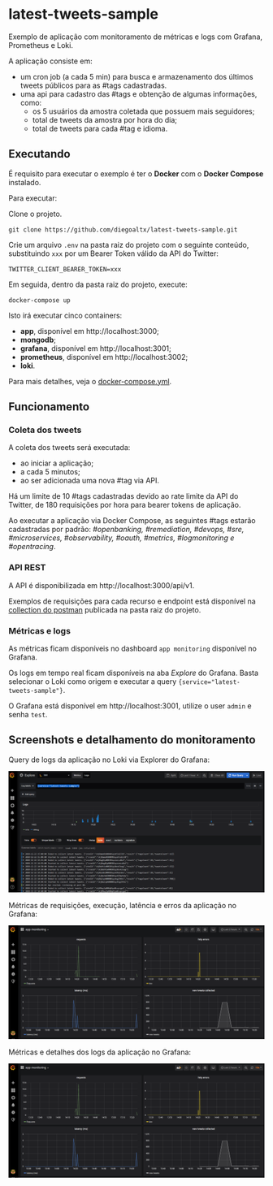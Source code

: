 # latest-tweets-sample

Exemplo de aplicação com monitoramento de métricas e logs com Grafana, Prometheus e Loki.

A aplicação consiste em:
- um cron job (a cada 5 min) para busca e armazenamento dos últimos tweets públicos para as #tags cadastradas.
- uma api para cadastro das #tags e obtenção de algumas informações, como:
  - os 5 usuários da amostra coletada que possuem mais seguidores;
  - total de tweets da amostra por hora do dia;
  - total de tweets para cada #tag e idioma.

## Executando

É requisito para executar o exemplo é ter o **Docker** com o **Docker Compose** instalado.

Para executar:

Clone o projeto.

```
git clone https://github.com/diegoaltx/latest-tweets-sample.git
```

Crie um arquivo `.env` na pasta raiz do projeto com o seguinte conteúdo, substituindo `xxx` por um Bearer Token válido da API do Twitter:

```
TWITTER_CLIENT_BEARER_TOKEN=xxx
```
 
Em seguida, dentro da pasta raiz do projeto, execute:

```
docker-compose up
```

Isto irá executar cinco containers:

- **app**, disponível em http://localhost:3000;
- **mongodb**;
- **grafana**, disponível em http://localhost:3001;
- **prometheus**, disponível em http://localhost:3002;
- **loki**.

Para mais detalhes, veja o [docker-compose.yml](docker-compose.yml).

## Funcionamento

### Coleta dos tweets

A coleta dos tweets será executada:
- ao iniciar a aplicação;
- a cada 5 minutos;
- ao ser adicionada uma nova #tag via API.

Há um limite de 10 #tags cadastradas devido ao rate limite da API do Twitter, de 180 requisições por hora para bearer tokens de aplicação.

Ao executar a aplicação via Docker Compose, as seguintes #tags estarão cadastradas por padrão: *#openbanking, #remediation, #devops, #sre, #microservices, #observability, #oauth, #metrics, #logmonitoring e #opentracing*.

### API REST

A API é disponibilizada em http://localhost:3000/api/v1.

Exemplos de requisições para cada recurso e endpoint está disponível na [collection do postman](latest-tweets-sample.postman_collection.json) publicada na pasta raiz do projeto.

### Métricas e logs

As métricas ficam disponíveis no dashboard `app monitoring` disponível no Grafana.

Os logs em tempo real ficam disponíveis na aba *Explore* do Grafana. Basta selecionar o Loki como origem e executar a query `{service="latest-tweets-sample"}`.

O Grafana está disponível em http://localhost:3001, utilize o user `admin` e senha `test`.

## Screenshots e detalhamento do monitoramento

Query de logs da aplicação no Loki via Explorer do Grafana:

![Loki logs](docs/loki-logs.png)

Métricas de requisições, execução, latência e erros da aplicação no Grafana:

![Grafana metrics](docs/app-monitoring-metrics.png)

Métricas e detalhes dos logs da aplicação no Grafana:

![Grafana metrics](docs/app-monitoring-metrics.png)

